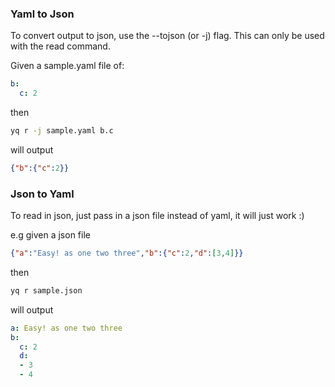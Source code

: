 ### Yaml to Json
To convert output to json, use the --tojson (or -j) flag. This can only be used with the read command.

Given a sample.yaml file of:
```yaml
b:
  c: 2
```
then
```bash
yq r -j sample.yaml b.c
```

will output
```json
{"b":{"c":2}}
```

### Json to Yaml
To read in json, just pass in a json file instead of yaml, it will just work :)

e.g given a json file

```json
{"a":"Easy! as one two three","b":{"c":2,"d":[3,4]}}
```
then
```bash
yq r sample.json
```
will output
```yaml
a: Easy! as one two three
b:
  c: 2
  d:
  - 3
  - 4
```

